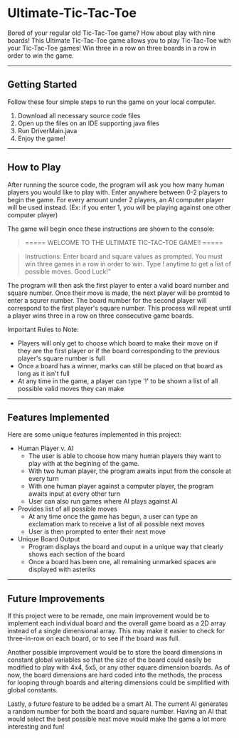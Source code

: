 # Ultimate-Tic-Tac-Toe

Bored of your regular old Tic-Tac-Toe game? How about play with nine boards! This Ultimate Tic-Tac-Toe game allows you to play Tic-Tac-Toe with your Tic-Tac-Toe games! Win three in a row on three boards in a row in order to win the game. 

---

## Getting Started
Follow these four simple steps to run the game on your local computer.

1. Download all necessary source code files
2. Open up the files on an IDE supporting java files
3. Run DriverMain.java
4. Enjoy the game!




---
## How to Play



After running the source code, the program will ask you how many human players you would like to play with. Enter anywhere between 0-2 players to begin the game. For every amount under 2 players, an AI computer player will be used instead. (Ex: if you enter 1, you will be playing against one other computer player)



The game will begin once these instructions are shown to the console:



>===== WELCOME TO THE ULTIMATE TIC-TAC-TOE GAME!! =====

>Instructions: Enter board and square values as prompted.
>You must win three games in a row in order to win.
>Type ! anytime to get a list of possible moves. Good Luck!"



The program will then ask the first player to enter a valid board number and square number. Once their move is made, the next player will be promted to enter a squrer number. The board number for the second player will correspond to the first player's square number. This process will repeat until a player wins three in a row on three consecutive game boards.



Important Rules to Note:
* Players will only get to choose which board to make their move on if they are the first player or if the board corresponding to the previous player's square number is full
* Once a board has a winner, marks can still be placed on that board as long as it isn't full
* At any time in the game, a player can type '!' to be shown a list of all possible valid moves they can make




---
## Features Implemented


Here are some unique features implemented in this project:
* Human Player v. AI
  * The user is able to choose how many human players they want to play with at the begining of the game.
  * With two human player, the program awaits input from the console at every turn
  * With one human player against a computer player, the program awaits input at every other turn
  * User can also run games where AI plays against AI
* Provides list of all possible moves
  * At any time once the game has begun, a user can type an exclamation mark to receive a list of all possible next moves
  * User is then prompted to enter their next move
* Unique Board Output
  * Program displays the board and ouput in a unique way that clearly shows each section of the board
  * Once a board has been one, all remaining unmarked spaces are displayed with asteriks
  
  
  
---
## Future Improvements


If this project were to be remade, one main improvement would be to implement each individual board and the overall game board as a 2D array instead of a single dimensional array. This may make it easier to check for three-in-row on each board, or to see if the board was full. 

Another possible improvement would be to store the board dimensions in constant global variables so that the size of the board could easily be modified to play with 4x4, 5x5, or any other square dimension boards. As of now, the board dimensions are hard coded into the methods, the process for looping through boards and altering dimensions could be simplified with global constants.

Lastly, a future feature to be added be a smart AI. The current AI generates a random number for both the board and square number. Having an AI that would select the best possible next move would make the game a lot more interesting and fun!
